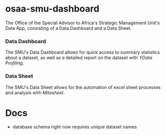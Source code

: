 # osaa-smu-dashboard
The Office of the Special Advisor to Africa's Strategic Management Unit's Data App, consisting of a Data Dashboard and a Data Sheet.

### Data Dashboard
The SMU's Data Dashboard allows for quick access to summary statistics about a dataset, as well as a detailed report on the dataset with *YData Profiling*.

### Data Sheet
The SMU's Data Sheet allows for the automation of excel sheet processes and analysis with *Mitosheet*.

# Docs

- database schema right now requires unique dataset names